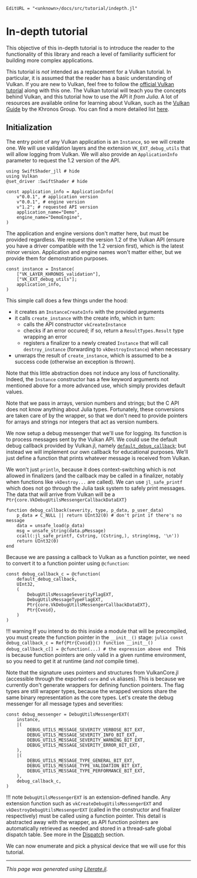 ```@meta
EditURL = "<unknown>/docs/src/tutorial/indepth.jl"
```

# In-depth tutorial

This objective of this in-depth tutorial is to introduce the reader to the functionality of this library and reach a level of familiarity sufficient for building more complex applications.

This tutorial is *not* intended as a replacement for a Vulkan tutorial. In particular, it is assumed that the reader has a basic understanding of Vulkan. If you are new to Vulkan, feel free to follow the [official Vulkan tutorial](https://vulkan-tutorial.com/) along with this one. The Vulkan tutorial will teach you the concepts behind Vulkan, and this tutorial how to use the API it *from Julia*.
A lot of resources are available online for learning about Vulkan, such as the [Vulkan Guide](https://github.com/KhronosGroup/Vulkan-Guide) by the Khronos Group. You can find a more detailed list [here](https://www.vulkan.org/learn).

## Initialization

The entry point of any Vulkan application is an `Instance`, so we will create one. We will use validation layers and the extension `VK_EXT_debug_utils` that will allow logging from Vulkan. We will also provide an `ApplicationInfo` parameter to request the 1.2 version of the API.

````@example indepth
using SwiftShader_jll # hide
using Vulkan
@set_driver :SwiftShader # hide

const application_info = ApplicationInfo(
    v"0.0.1", # application version
    v"0.0.1", # engine version
    v"1.2"; # requested API version
    application_name="Demo",
    engine_name="DemoEngine",
)
````

The application and engine versions don't matter here, but must be provided regardless. We request the version 1.2 of the Vulkan API (ensure you have a driver compatible with the 1.2 version first), which is the latest minor version. Application and engine names won't matter either, but we provide them for demonstration purposes.

````@example indepth
const instance = Instance(
    ["VK_LAYER_KHRONOS_validation"],
    ["VK_EXT_debug_utils"];
    application_info,
)
````

This simple call does a few things under the hood:
- it creates an `InstanceCreateInfo` with the provided arguments
- it calls `create_instance` with the create info, which in turn:
  - calls the API constructor `vkCreateInstance`
  - checks if an error occured; if so, return a `ResultTypes.Result` type wrapping an error
  - registers a finalizer to a newly created `Instance` that will call `destroy_instance` (forwarding to `vkDestroyInstance`) when necessary
- unwraps the result of `create_instance`, which is assumed to be a success code (otherwise an exception is thrown).

Note that this little abstraction does not induce any loss of functionality. Indeed, the `Instance` constructor has a few keyword arguments not mentioned above for a more advanced use, which simply provides default values.

Note that we pass in arrays, version numbers and strings; but the C API does not know anything about Julia types. Fortunately, these conversions are taken care of by the wrapper, so that we don't need to provide pointers for arrays and strings nor integers that act as version numbers.

We now setup a debug messenger that we'll use for logging. Its function is to process messages sent by the Vulkan API. We could use the default debug callback provided by Vulkan.jl, namely [`default_debug_callback`](@ref); but instead we will implement our own callback for educational purposes. We'll just define a function that prints whatever message is received from Vulkan.

We won't just `println`, because it does context-switching which is not allowed in finalizers (and the callback may be called in a finalizer, notably when functions like `vkDestroy...` are called). We can use `jl_safe_printf` which does not go through the Julia task system to safely print messages. The data that will arrive from Vulkan will be a `Ptr{core.VkDebugUtilsMessengerCallbackDataEXT}`

````@example indepth
function debug_callback(severity, type, p_data, p_user_data)
    p_data ≠ C_NULL || return UInt32(0) # don't print if there's no message
    data = unsafe_load(p_data)
    msg = unsafe_string(data.pMessage)
    ccall(:jl_safe_printf, Cstring, (Cstring,), string(msg, '\n'))
    return UInt32(0)
end
````

Because we are passing a callback to Vulkan as a function pointer, we need to convert it to a function pointer using `@cfunction`:

````@example indepth
const debug_callback_c = @cfunction(
    default_debug_callback,
    UInt32,
    (
        DebugUtilsMessageSeverityFlagEXT,
        DebugUtilsMessageTypeFlagEXT,
        Ptr{core.VkDebugUtilsMessengerCallbackDataEXT},
        Ptr{Cvoid},
    )
)
````

!!! warning
    If you intend to do this inside a module that will be precompiled, you must create the function pointer in the `__init__()` stage:
    ```julia
    const debug_callback_c = Ref{Ptr{Cvoid}}()
    function __init__()
        debug_callback_c[] = @cfunction(...) # the expression above
    end
    ```
    This is because function pointers are only valid in a given runtime environment, so you need to get it at runtime (and *not* compile time).

Note that the signature uses pointers and structures from VulkanCore.jl (accessible through the exported `core` and `vk` aliases). This is because we currently don't generate wrappers for defining function pointers. The flag types are still wrapper types, because the wrapped versions share the same binary representation as the core types. Let's create the debug messenger for all message types and severities:

````@example indepth
const debug_messenger = DebugUtilsMessengerEXT(
    instance,
    |(
        DEBUG_UTILS_MESSAGE_SEVERITY_VERBOSE_BIT_EXT,
        DEBUG_UTILS_MESSAGE_SEVERITY_INFO_BIT_EXT,
        DEBUG_UTILS_MESSAGE_SEVERITY_WARNING_BIT_EXT,
        DEBUG_UTILS_MESSAGE_SEVERITY_ERROR_BIT_EXT,
    ),
    |(
        DEBUG_UTILS_MESSAGE_TYPE_GENERAL_BIT_EXT,
        DEBUG_UTILS_MESSAGE_TYPE_VALIDATION_BIT_EXT,
        DEBUG_UTILS_MESSAGE_TYPE_PERFORMANCE_BIT_EXT,
    ),
    debug_callback_c,
)
````

!!! note
    `DebugUtilsMessengerEXT` is an extension-defined handle. Any extension function such as `vkCreateDebugUtilsMessengerEXT` and `vkDestroyDebugUtilsMessengerEXT` (called in the constructor and finalizer respectively) must be called using a function pointer. This detail is abstracted away with the wrapper, as API function pointers are automatically retrieved as needed and stored in a thread-safe global dispatch table. See more in the [Dispatch](@ref) section.

We can now enumerate and pick a physical device that we will use for this tutorial.

---

*This page was generated using [Literate.jl](https://github.com/fredrikekre/Literate.jl).*

